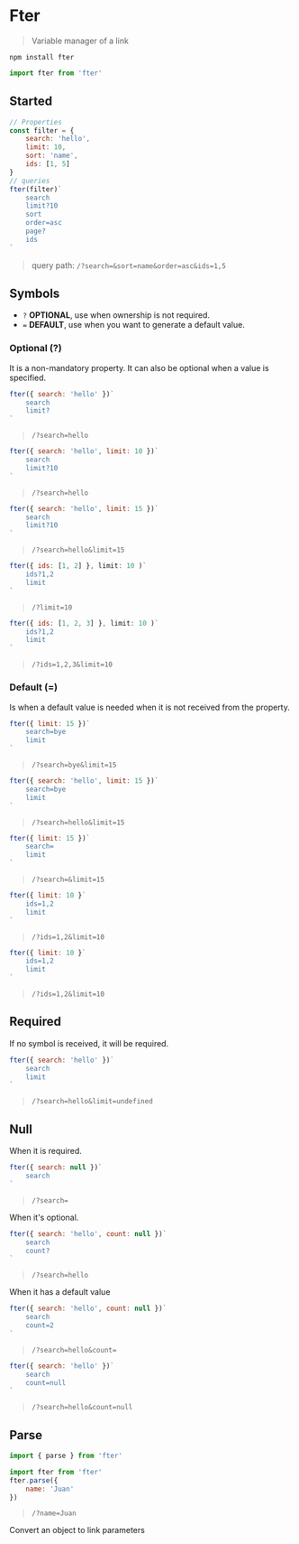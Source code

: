 Fter
=========

> Variable manager of a link

```
npm install fter
```
```js
import fter from 'fter'
```

## Started

```js
// Properties
const filter = {
    search: 'hello',
    limit: 10,
    sort: 'name',
    ids: [1, 5]
}
// queries
fter(filter)`
    search
    limit?10
    sort
    order=asc
    page?
    ids
`
```
> query path:
> `/?search=&sort=name&order=asc&ids=1,5`

## Symbols

* `?` **OPTIONAL**, use when ownership is not required.
* `=` **DEFAULT**, use when you want to generate a default value.

### Optional (?)
It is a non-mandatory property. It can also be optional when a value is specified.
```js
fter({ search: 'hello' })`
    search
    limit?
`
```
> `/?search=hello`
```js
fter({ search: 'hello', limit: 10 })`
    search
    limit?10
`
```
> `/?search=hello`
```js
fter({ search: 'hello', limit: 15 })`
    search
    limit?10
`
```
> `/?search=hello&limit=15`
```js
fter({ ids: [1, 2] }, limit: 10 )`
    ids?1,2
    limit
`
```
> `/?limit=10`
```js
fter({ ids: [1, 2, 3] }, limit: 10 )`
    ids?1,2
    limit
`
```
> `/?ids=1,2,3&limit=10`

### Default (=)

Is when a default value is needed when it is not received from the property.
```js
fter({ limit: 15 })`
    search=bye
    limit
`
```
> `/?search=bye&limit=15`
```js
fter({ search: 'hello', limit: 15 })`
    search=bye
    limit
`
```
> `/?search=hello&limit=15`
```js
fter({ limit: 15 })`
    search=
    limit
`
```
> `/?search=&limit=15`

```js
fter({ limit: 10 }`
    ids=1,2
    limit
`
```
> `/?ids=1,2&limit=10`

```js
fter({ limit: 10 }`
    ids=1,2
    limit
`
```
> `/?ids=1,2&limit=10`

## Required

If no symbol is received, it will be required.
```js
fter({ search: 'hello' })`
    search
    limit
`
```
> `/?search=hello&limit=undefined`

## Null

When it is required.
```js
fter({ search: null })`
    search
`
```
> `/?search=`

When it's optional.
```js
fter({ search: 'hello', count: null })`
    search
    count?
`
```
> `/?search=hello`

When it has a default value
```js
fter({ search: 'hello', count: null })`
    search
    count=2
`
```
> `/?search=hello&count=`

```js
fter({ search: 'hello' })`
    search
    count=null
`
```
> `/?search=hello&count=null`

## Parse

```js
import { parse } from 'fter'
```
```js
import fter from 'fter'
fter.parse({
    name: 'Juan'
})
```
> `/?name=Juan`

Convert an object to link parameters
